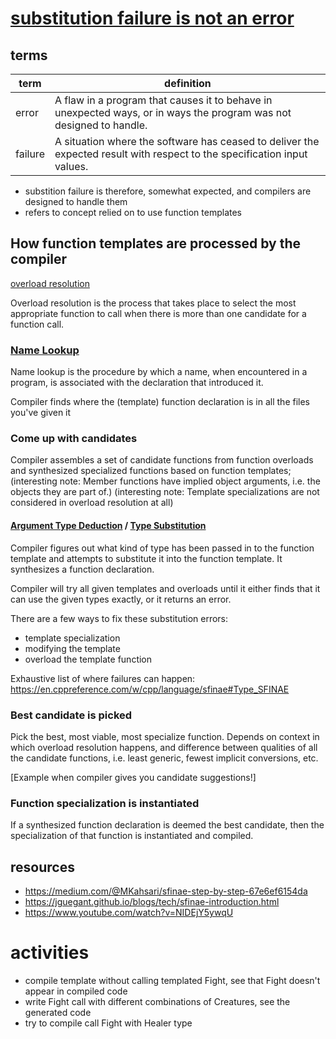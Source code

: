 # [substitution failure is not an error](https://en.cppreference.com/w/cpp/language/sfinae)

## terms

term | definition
--- | ---
error           | A flaw in a program that causes it to behave in unexpected ways, or in ways the program was not designed to handle.
failure         | A situation where the software has ceased to deliver the expected result with respect to the specification input values.

- substition failure is therefore, somewhat expected, and compilers are designed to handle them
- refers to concept relied on to use function templates

## How function templates are processed by the compiler

[overload resolution](https://en.cppreference.com/w/cpp/language/overload_resolution)

Overload resolution is the process that takes place to select the most appropriate
function to call when there is more than one candidate for a function call.

### [Name Lookup](https://en.cppreference.com/w/cpp/language/lookup)
Name lookup is the procedure by which a name, when encountered in a program, is
associated with the declaration that introduced it.

Compiler finds where the (template) function declaration is in all the files you've given it

### Come up with candidates
Compiler assembles a set of candidate functions from function overloads and synthesized
specialized functions based on function templates;
(interesting note: Member functions have implied object arguments, i.e. the objects they are part of.)
(interesting note: Template specializations are not considered in overload resolution at all)

#### [Argument Type Deduction](https://en.cppreference.com/w/cpp/language/template_argument_deduction) / [Type Substitution](https://en.cppreference.com/w/cpp/language/function_template#Template_argument_substitution)
Compiler figures out what kind of type has been passed in to the function template
and attempts to substitute it into the function template. It synthesizes
a function declaration.

Compiler will try all given templates and overloads until it either finds that it
can use the given types exactly, or it returns an error.

There are a few ways to fix these substitution errors:
- template specialization
- modifying the template
- overload the template function

Exhaustive list of where failures can happen: https://en.cppreference.com/w/cpp/language/sfinae#Type_SFINAE

### Best candidate is picked
Pick the best, most viable, most specialize function.
Depends on context in which overload resolution happens, and difference between
qualities of all the candidate functions, i.e. least generic, fewest
implicit conversions, etc.

[Example when compiler gives you candidate suggestions!]

### Function specialization is instantiated
If a synthesized function declaration is deemed the best candidate, then the specialization
of that function is instantiated and compiled.


## resources
- https://medium.com/@MKahsari/sfinae-step-by-step-67e6ef6154da
- https://jguegant.github.io/blogs/tech/sfinae-introduction.html
- https://www.youtube.com/watch?v=NIDEjY5ywqU

# activities
- compile template without calling templated Fight, see that Fight doesn't appear in compiled code
- write Fight call with different combinations of Creatures, see the generated code
- try to compile call Fight with Healer type
